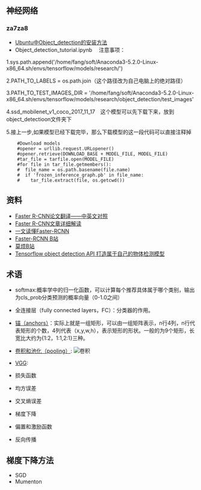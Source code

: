 ## 神经网络
### za7za8
- [Ubuntu中Object_detection的安装方法](https://blog.csdn.net/chenmaolin88/article/details/79371891)
- Object_detection_tutorial.ipynb　
注意事项：

1.sys.path.append('/home/fang/soft/Anaconda3-5.2.0-Linux-x86_64.sh/envs/tensorflow/models/research/')

2.PATH_TO_LABELS = os.path.join（这个路径改为自己电脑上的绝对路径）

3.PATH_TO_TEST_IMAGES_DIR = '/home/fang/soft/Anaconda3-5.2.0-Linux-x86_64.sh/envs/tensorflow/models/research/object_detection/test_images'

4.ssd_mobilenet_v1_coco_2017_11_17　这个模型可以先下载下来，放到object_detectioon文件夹下

5.接上一步,如果模型已经下载完毕，那么下载模型的这一段代码可以直接注释掉

```shell
    #Download models
    #opener = urllib.request.URLopener()
    #opener.retrieve(DOWNLOAD_BASE + MODEL_FILE, MODEL_FILE)
    #tar_file = tarfile.open(MODEL_FILE)
    #for file in tar_file.getmembers():
    #  file_name = os.path.basename(file.name)
    #  if 'frozen_inference_graph.pb' in file_name:
    #    tar_file.extract(file, os.getcwd())
```
## 资料
- [Faster R-CNN论文翻译——中英文对照](http://noahsnail.com/2018/01/03/2018-01-03-Faster%20R-CNN%E8%AE%BA%E6%96%87%E7%BF%BB%E8%AF%91%E2%80%94%E2%80%94%E4%B8%AD%E8%8B%B1%E6%96%87%E5%AF%B9%E7%85%A7/)
- [Faster R-CNN文章详细解读](https://blog.csdn.net/liuxiaoheng1992/article/details/81843363)
- [一文读懂Faster-RCNN](https://zhuanlan.zhihu.com/p/31426458)
- [Faster-RCNN  B站](https://www.bilibili.com/video/av52033795?t=1432&p=3)
- [莫烦B站](https://www.bilibili.com/video/av16001891?t=612&p=22)
- [Tensorflow object detection API 打造属于自己的物体检测模型](https://www.bilibili.com/video/av21539370?from=search&seid=17494861082138280196)
## 术语
- softmax:概率学中的归一化函数，可以计算每个推荐具体属于哪个类别，输出为cls_prob分类预测的概率向量（0-1.0之间）
- 全连接层（fully connected layers，FC）：分类器的作用。
- [锚（anchors）](https://blog.csdn.net/sinat_33486980/article/details/81099093)：实际上就是一组矩形，可以由一组矩阵表示，n行4列，n行代表矩形的个数，4列代表（x,y,w,h），表示矩形的形状。一般的为9个矩形，长宽比大约为{1:2，1:1,2:1}三种。

- [卷积和池化（pooling）](https://blog.csdn.net/qq_40525008/article/details/79964306):
![卷积](http://ufldl.stanford.edu/wiki/images/6/6c/Convolution_schematic.gif)
- [VGG](https://baike.baidu.com/item/VGG%20%E6%A8%A1%E5%9E%8B/22689655?fr=aladdin):
- 损失函数
- 均方误差
- 交叉熵误差
- 梯度下降
- 偏置和激励函数
- 反向传播
## 梯度下降方法
- SGD
- Mumenton
